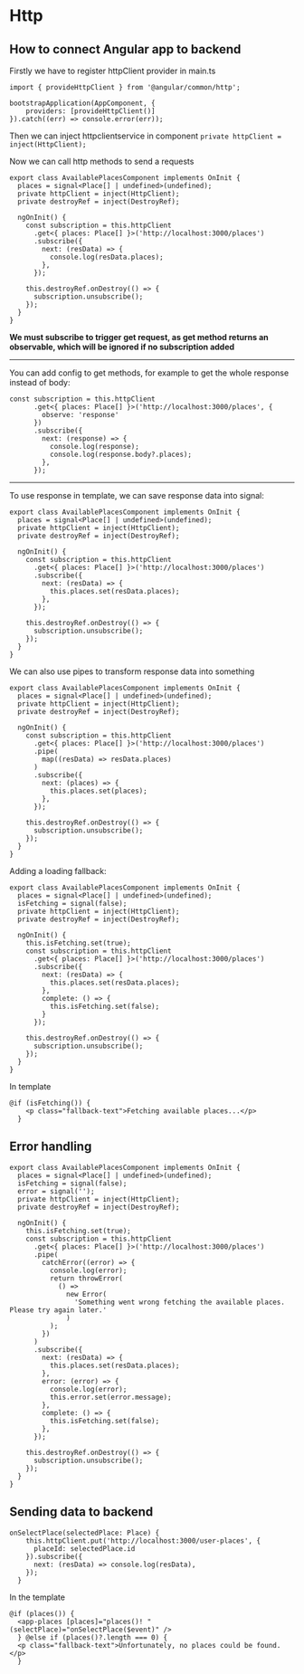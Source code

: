 # Http

## How to connect Angular app to backend

Firstly we have to register httpClient provider in main.ts

```
import { provideHttpClient } from '@angular/common/http';

bootstrapApplication(AppComponent, {
    providers: [provideHttpClient()]
}).catch((err) => console.error(err));
```

Then we can inject httpclientservice in component `private httpClient = inject(HttpClient);`

Now we can call http methods to send a requests

```
export class AvailablePlacesComponent implements OnInit {
  places = signal<Place[] | undefined>(undefined);
  private httpClient = inject(HttpClient);
  private destroyRef = inject(DestroyRef);

  ngOnInit() {
    const subscription = this.httpClient
      .get<{ places: Place[] }>('http://localhost:3000/places')
      .subscribe({
        next: (resData) => {
          console.log(resData.places);
        },
      });

    this.destroyRef.onDestroy(() => {
      subscription.unsubscribe();
    });
  }
}
```

**We must subscribe to trigger get request, as get method returns an observable, which will be ignored if no subscription added**

<hr>

You can add config to get methods, for example to get the whole response instead of body:

```
const subscription = this.httpClient
      .get<{ places: Place[] }>('http://localhost:3000/places', {
        observe: 'response'
      })
      .subscribe({
        next: (response) => {
          console.log(response);
          console.log(response.body?.places);
        },
      });
```

<hr>

To use response in template, we can save response data into signal:

```
export class AvailablePlacesComponent implements OnInit {
  places = signal<Place[] | undefined>(undefined);
  private httpClient = inject(HttpClient);
  private destroyRef = inject(DestroyRef);

  ngOnInit() {
    const subscription = this.httpClient
      .get<{ places: Place[] }>('http://localhost:3000/places')
      .subscribe({
        next: (resData) => {
          this.places.set(resData.places);
        },
      });

    this.destroyRef.onDestroy(() => {
      subscription.unsubscribe();
    });
  }
}
```

We can also use pipes to transform response data into something

```
export class AvailablePlacesComponent implements OnInit {
  places = signal<Place[] | undefined>(undefined);
  private httpClient = inject(HttpClient);
  private destroyRef = inject(DestroyRef);

  ngOnInit() {
    const subscription = this.httpClient
      .get<{ places: Place[] }>('http://localhost:3000/places')
      .pipe(
        map((resData) => resData.places)
      )
      .subscribe({
        next: (places) => {
          this.places.set(places);
        },
      });

    this.destroyRef.onDestroy(() => {
      subscription.unsubscribe();
    });
  }
}
```

Adding a loading fallback:

```
export class AvailablePlacesComponent implements OnInit {
  places = signal<Place[] | undefined>(undefined);
  isFetching = signal(false);
  private httpClient = inject(HttpClient);
  private destroyRef = inject(DestroyRef);

  ngOnInit() {
    this.isFetching.set(true);
    const subscription = this.httpClient
      .get<{ places: Place[] }>('http://localhost:3000/places')
      .subscribe({
        next: (resData) => {
          this.places.set(resData.places);
        },
        complete: () => {
          this.isFetching.set(false);
        }
      });

    this.destroyRef.onDestroy(() => {
      subscription.unsubscribe();
    });
  }
}
```

In template

```
@if (isFetching()) {
    <p class="fallback-text">Fetching available places...</p>
  }
```

## Error handling

```
export class AvailablePlacesComponent implements OnInit {
  places = signal<Place[] | undefined>(undefined);
  isFetching = signal(false);
  error = signal('');
  private httpClient = inject(HttpClient);
  private destroyRef = inject(DestroyRef);

  ngOnInit() {
    this.isFetching.set(true);
    const subscription = this.httpClient
      .get<{ places: Place[] }>('http://localhost:3000/places')
      .pipe(
        catchError((error) => {
          console.log(error);
          return throwError(
            () =>
              new Error(
                'Something went wrong fetching the available places. Please try again later.'
              )
          );
        })
      )
      .subscribe({
        next: (resData) => {
          this.places.set(resData.places);
        },
        error: (error) => {
          console.log(error);
          this.error.set(error.message);
        },
        complete: () => {
          this.isFetching.set(false);
        },
      });

    this.destroyRef.onDestroy(() => {
      subscription.unsubscribe();
    });
  }
}
```

## Sending data to backend

```
onSelectPlace(selectedPlace: Place) {
    this.httpClient.put('http://localhost:3000/user-places', {
      placeId: selectedPlace.id
    }).subscribe({
      next: (resData) => console.log(resData),
    });
  }
```

In the template

```
@if (places()) {
  <app-places [places]="places()! " (selectPlace)="onSelectPlace($event)" />
  } @else if (places()?.length === 0) {
  <p class="fallback-text">Unfortunately, no places could be found.</p>
  }
```
